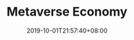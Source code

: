 ---
weight: 9
title: "Metaverse Economy"
description: ""
date: 2019-10-01T21:57:40+08:00
lastmod: 2020-01-01T16:45:40+08:00
draft: false
ico: '<svg class="icon" aria-hidden="true"><use xlink:href="#icon-yuanyuzhoujingji"></use></svg>'
navigation: ["Metaverse Properties","Metaverse Advertising","Metaverse E-Commerce","Creator Economy"]
hidePage: true
---